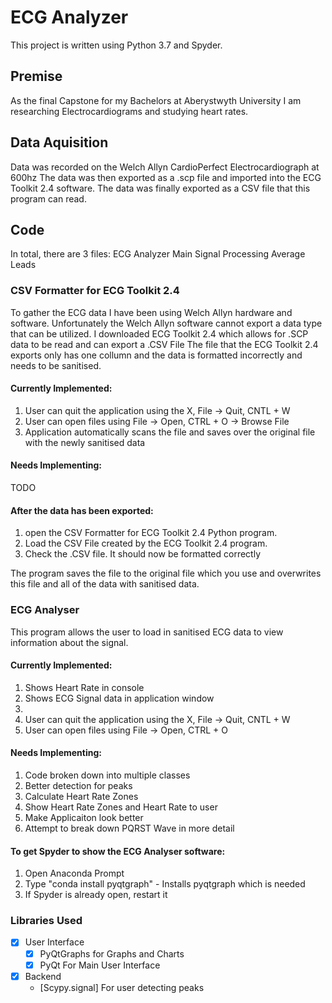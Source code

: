 # ECG Analyzer

This project is written using Python 3.7 and Spyder.

## Premise
As the final Capstone for my Bachelors at Aberystwyth University I am researching Electrocardiograms and studying heart rates.

## Data Aquisition
Data was recorded on the Welch Allyn CardioPerfect Electrocardiograph at 600hz
The data was then exported as a .scp file and imported into the ECG Toolkit 2.4 software.
The data was finally exported as a CSV file that this program can read.

## Code
In total, there are 3 files:
	ECG Analyzer Main
	Signal Processing
	Average Leads

### CSV Formatter for ECG Toolkit 2.4
To gather the ECG data I have been using Welch Allyn hardware and software. Unfortunately the Welch Allyn software cannot export a data type that can be utilized.
I downloaded ECG Toolkit 2.4 which allows for .SCP data to be read and can export a .CSV File
The file that the ECG Toolkit 2.4 exports only has one collumn and the data is formatted incorrectly and needs to be sanitised.

#### Currently Implemented:
1. User can quit the application using the X, File -> Quit, CNTL + W
2. User can open files using File -> Open, CTRL + O -> Browse File
3. Application automatically scans the file and saves over the original file with the newly sanitised data

#### Needs Implementing:
TODO

#### After the data has been exported:
1. open the CSV Formatter for ECG Toolkit 2.4 Python program.
2. Load the CSV File created by the ECG Toolkit 2.4 program.
3. Check the .CSV file. It should now be formatted correctly

The program saves the file to the original file which you use and overwrites this file and all of the data with sanitised data.

### ECG Analyser
This program allows the user to load in sanitised ECG data to view information about the signal.

#### Currently Implemented:
1. Shows Heart Rate in console
2. Shows ECG Signal data in application window
3.
4. User can quit the application using the X, File -> Quit, CNTL + W
5. User can open files using File -> Open, CTRL + O

#### Needs Implementing:
1. Code broken down into multiple classes
2. Better detection for peaks
3. Calculate Heart Rate Zones
4. Show Heart Rate Zones and Heart Rate to user
5. Make Applicaiton look better
6. Attempt to break down PQRST Wave in more detail

#### To get Spyder to show the ECG Analyser software:
1. Open Anaconda Prompt
2. Type "conda install pyqtgraph" - Installs pyqtgraph which is needed
3. If Spyder is already open, restart it

### Libraries Used
- [x] User Interface
  - [x] PyQtGraphs for Graphs and Charts
  - [x] PyQt For Main User Interface
- [x] Backend 
  - [Scypy.signal] For user detecting peaks
